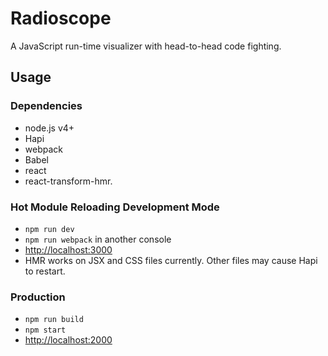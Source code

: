 # Radioscope
A JavaScript run-time visualizer with head-to-head code fighting.

## Usage

### Dependencies

* node.js v4+
* Hapi
* webpack
* Babel
* react
* react-transform-hmr.

### Hot Module Reloading Development Mode

* `npm run dev`
* `npm run webpack` in another console
* [http://localhost:3000](http://localhost:3000)
* HMR works on JSX and CSS files currently. Other files may cause Hapi to restart.

### Production

* `npm run build`
* `npm start`
* [http://localhost:2000](http://localhost:2000)